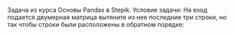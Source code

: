 Задача из курса Основы Pandas в Stepik.
Условие задачи:
На вход подается двумерная матрица вытяните из нее последние три строки, но так чтобы строки были расположены в обратном порядке:
